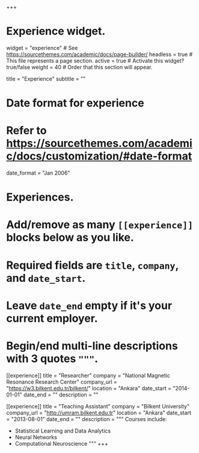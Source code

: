 +++
# Experience widget.
widget = "experience"  # See https://sourcethemes.com/academic/docs/page-builder/
headless = true  # This file represents a page section.
active = true  # Activate this widget? true/false
weight = 40  # Order that this section will appear.

title = "Experience"
subtitle = ""

# Date format for experience
#   Refer to https://sourcethemes.com/academic/docs/customization/#date-format
date_format = "Jan 2006"

# Experiences.
#   Add/remove as many `[[experience]]` blocks below as you like.
#   Required fields are `title`, `company`, and `date_start`.
#   Leave `date_end` empty if it's your current employer.
#   Begin/end multi-line descriptions with 3 quotes `"""`.
[[experience]]
  title = "Researcher"
  company = "National Magnetic Resonance Research Center"
  company_url = "https://w3.bilkent.edu.tr/bilkent/"
  location = "Ankara"
  date_start = "2014-01-01"
  date_end = ""
  description = ""

[[experience]]
  title = "Teaching Assistant"
  company = "Bilkent University"
  company_url = "http://umram.bilkent.edu.tr"
  location = "Ankara"
  date_start = "2013-08-01"
  date_end = ""
  description = """ Courses include:
  
  * Statistical Learning and Data Analytics
  * Neural Networks
  * Computational Neuroscience
  """
+++
